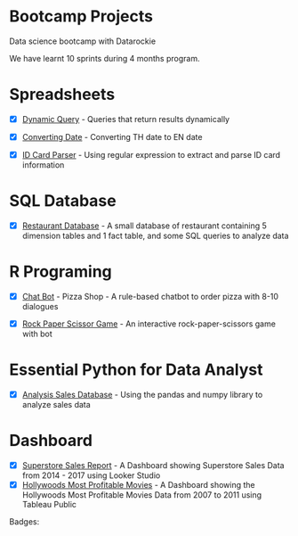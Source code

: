 # Bootcamp Projects

Data science bootcamp with Datarockie

We have learnt 10 sprints during 4 months program.

# Spreadsheets
- [x] [Dynamic Query](https://github.com/nattakarnl/bootcamp_projects/blob/50446a37b338356e239af3748d539ad95bb443f5/Spreadsheets/dynamic_query_create_dropdown_list.pdf) - Queries that return results dynamically
 
- [x] [Converting Date](https://github.com/nattakarnl/bootcamp_projects/blob/50446a37b338356e239af3748d539ad95bb443f5/Spreadsheets/Convert_TH_to_EN_date.pdf) - Converting TH date to EN date
 
- [x] [ID Card Parser](https://github.com/nattakarnl/bootcamp_projects/blob/50446a37b338356e239af3748d539ad95bb443f5/Spreadsheets/ID_Card_Parser.pdf) - Using regular expression to extract and parse ID card information
 
# SQL Database
- [x] [Restaurant Database](https://github.com/nattakarnl/bootcamp_projects/blob/64851f3e7a832dae43de56be974d199b1a228e9f/SQL/restaurant_database.sql) -  A small database of restaurant containing 5 dimension tables and 1 fact table, and some SQL queries to analyze data
 
# R Programing
- [x] [Chat Bot](https://replit.com/@NattakarnL/Pizzaorder?v=1) - Pizza Shop - A rule-based chatbot to order pizza with 8-10 dialogues
 
- [x] [Rock Paper Scissor Game](https://replit.com/@NattakarnL/paoyingchub?v=1) - An interactive rock-paper-scissors game with bot
 
# Essential Python for Data Analyst
- [x] [Analysis Sales Database](https://github.com/nattakarnl/bootcamp_projects/blob/50446a37b338356e239af3748d539ad95bb443f5/Python/Course%20Pandas%20Foundation%20-%20Final%20Project.ipynb) - Using the pandas and numpy library to analyze sales data

# Dashboard
- [x] [Superstore Sales Report](https://lookerstudio.google.com/s/lI2veipijNI) - A Dashboard showing Superstore Sales Data from 2014 - 2017 using Looker Studio
- [x] [Hollywoods Most Profitable Movies](https://public.tableau.com/views/HollywoodsProfitability_dashboard/Dashboard1?:language=en-US&:display_count=n&:origin=viz_share_link) - A Dashboard showing the Hollywoods Most Profitable Movies Data from 2007 to 2011 using Tableau Public

Badges:

